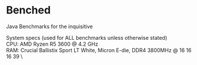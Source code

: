 # Benched
Java Benchmarks for the inquisitive

System specs (used for ALL benchmarks unless otherwise stated) \
CPU: AMD Ryzen R5 3600 @ 4.2 GHz \
RAM: Crucial Ballistix Sport LT White, Micron E-die, DDR4 3800MHz @ 16 16 16 39 \
